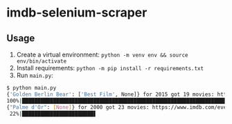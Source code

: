 # imdb-selenium-scraper

## Usage

1) Create a virtual environment: `python -m venv env && source env/bin/activate`
2) Install requirements: `python -m pip install -r requirements.txt`
3) Run `main.py`:
```bash
$ python main.py 
{'Golden Berlin Bear': ['Best Film', None]} for 2015 got 19 movies: https://www.imdb.com/event/ev0000091/2015/1/?ref_=ev_eh
100%|████████████████████████████████████████████████████████████████████████████████████████████████████████████| 19/19 [00:43<00:00,  2.30s/it]
{"Palme d'Or": [None]} for 2000 got 23 movies: https://www.imdb.com/event/ev0000147/2000/1/?ref_=ev_eh
 22%|███████████████████████▋                                                                                     | 5/23 [00:14<00:51,  2.86s/it]
```